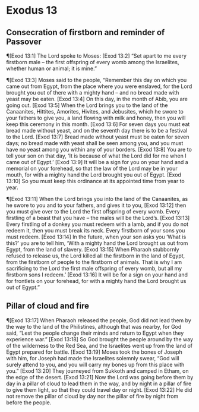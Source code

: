 # Exodus 13

## Consecration of firstborn and reminder of Passover
¶[Exod 13:1] The Lord spoke to Moses:
[Exod 13:2] “Set apart to me every firstborn male – the first offspring of every womb among the Israelites, whether human or animal; it is mine.”

¶[Exod 13:3] Moses said to the people, “Remember this day on which you came out from Egypt, from the place where you were enslaved, for the Lord brought you out of there with a mighty hand – and no bread made with yeast may be eaten.
[Exod 13:4] On this day, in the month of Abib, you are going out.
[Exod 13:5] When the Lord brings you to the land of the Canaanites, Hittites, Amorites, Hivites, and Jebusites, which he swore to your fathers to give you, a land flowing with milk and honey, then you will keep this ceremony in this month.
[Exod 13:6] For seven days you must eat bread made without yeast, and on the seventh day there is to be a festival to the Lord.
[Exod 13:7] Bread made without yeast must be eaten for seven days; no bread made with yeast shall be seen among you, and you must have no yeast among you within any of your borders.
[Exod 13:8] You are to tell your son on that day, ‘It is because of what the Lord did for me when I came out of Egypt.’
[Exod 13:9] It will be a sign for you on your hand and a memorial on your forehead, so that the law of the Lord may be in your mouth, for with a mighty hand the Lord brought you out of Egypt.
[Exod 13:10] So you must keep this ordinance at its appointed time from year to year.

¶[Exod 13:11] When the Lord brings you into the land of the Canaanites, as he swore to you and to your fathers, and gives it to you,
[Exod 13:12] then you must give over to the Lord the first offspring of every womb. Every firstling of a beast that you have – the males will be the Lord’s.
[Exod 13:13] Every firstling of a donkey you must redeem with a lamb, and if you do not redeem it, then you must break its neck. Every firstborn of your sons you must redeem.
[Exod 13:14] In the future, when your son asks you ‘What is this?’ you are to tell him, ‘With a mighty hand the Lord brought us out from Egypt, from the land of slavery.
[Exod 13:15] When Pharaoh stubbornly refused to release us, the Lord killed all the firstborn in the land of Egypt, from the firstborn of people to the firstborn of animals. That is why I am sacrificing to the Lord the first male offspring of every womb, but all my firstborn sons I redeem.’
[Exod 13:16] It will be for a sign on your hand and for frontlets on your forehead, for with a mighty hand the Lord brought us out of Egypt.”

## Pillar of cloud and fire
¶[Exod 13:17] When Pharaoh released the people, God did not lead them by the way to the land of the Philistines, although that was nearby, for God said, “Lest the people change their minds and return to Egypt when they experience war.”
[Exod 13:18] So God brought the people around by the way of the wilderness to the Red Sea, and the Israelites went up from the land of Egypt prepared for battle.
[Exod 13:19] Moses took the bones of Joseph with him, for Joseph had made the Israelites solemnly swear, “God will surely attend to you, and you will carry my bones up from this place with you.”
[Exod 13:20] They journeyed from Sukkoth and camped in Etham, on the edge of the desert.
[Exod 13:21] Now the Lord was going before them by day in a pillar of cloud to lead them in the way, and by night in a pillar of fire to give them light, so that they could travel day or night.
[Exod 13:22] He did not remove the pillar of cloud by day nor the pillar of fire by night from before the people.
